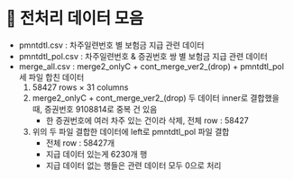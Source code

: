 # 📌 전처리 데이터 모음

* pmntdtl.csv       : 차주일련번호 별 보험금 지급 관련 데이터
* pmntdtl_pol.csv   : 차주일련번호 & 증권번호 쌍 별 보험금 지급 관련 데이터
* merge_all.csv     : merge2_onlyC + cont_merge_ver2_(drop) + pmntdtl_pol 세 파일 합친 데이터
    1. 58427 rows × 31 columns
    2. merge2_onlyC + cont_merge_ver2_(drop) 두 데이터 inner로 결합했을 때, 증권번호 9108814로 중복 건 있음
        - 한 증권번호에 여러 차주 있는 건이라 삭제, 전체 row : 58427
    3. 위의 두 파일 결합한 데이터에 left로 pmntdtl_pol 파일 결합
        - 전체 row : 58427개
        - 지급 데이터 있는게 6230개 행
        - 지급 데이터 없는 행들은 관련 데이터 모두 0으로 처리

